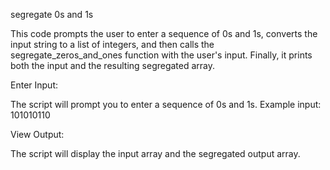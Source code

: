 segregate 0s and 1s

This code prompts the user to enter a sequence of 0s and 1s, converts the input string to a list of integers, and then calls the segregate_zeros_and_ones function with the user's input. Finally, it prints both the input and the resulting segregated array.

Enter Input:

The script will prompt you to enter a sequence of 0s and 1s.
Example input: 101010110

View Output:

The script will display the input array and the segregated output array.
